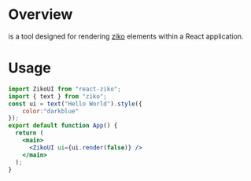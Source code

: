 # Overview
is a tool designed for rendering [ziko](https://github.com/zakarialaoui10/ziko.js) elements within a React application.

# Usage
```jsx
import ZikoUI from "react-ziko";
import { text } from "ziko";
const ui = text("Hello World").style({
    color:"darkblue"
});
export default function App() {
  return (
    <main>
      <ZikoUI ui={ui.render(false)} />
    </main>
  );
}

```